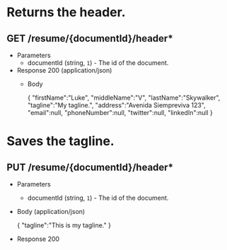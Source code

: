 # Returns the header.
## GET /resume/{documentId}/header*
+ Parameters
  + documentId (string, `1`) - The id of the document.
+ Response 200 (application/json)
  + Body

    {
    	"firstName":"Luke",
    	"middleName":"V",
    	"lastName":"Skywalker",
    	"tagline":"My tagline.",
    	"address":"Avenida Siempreviva 123",
    	"email":null,
    	"phoneNumber":null,
    	"twitter":null,
    	"linkedIn":null
    }


# Saves the tagline.
## PUT /resume/{documentId}/header*
+ Parameters
  + documentId (string, `1`) - The id of the document.
+ Body (application/json)

  {
    "tagline":"This is my tagline."
  }

+ Response 200
